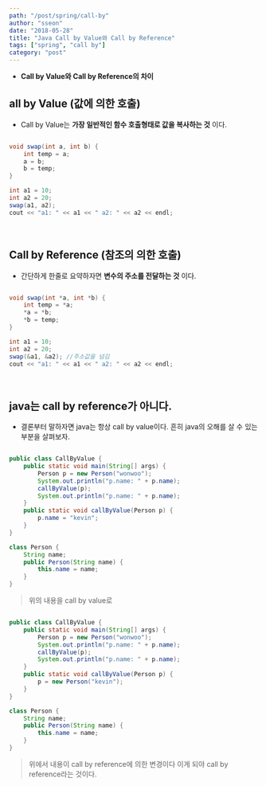 ```yaml
---
path: "/post/spring/call-by"
author: "sseon"
date: "2018-05-28"
title: "Java Call by Value와 Call by Reference"
tags: ["spring", "call by"]
category: "post"
---
```


* **Call by Value와 Call by Reference의 차이**

## **all by Value (값에 의한 호출)**

- Call by Value는 **가장 일반적인 함수 호출형태로 값을 복사하는 것** 이다.

```java

void swap(int a, int b) { 
    int temp = a;
    a = b;
    b = temp;
}

int a1 = 10; 
int a2 = 20;
swap(a1, a2); 
cout << "a1: " << a1 << " a2: " << a2 << endl;

```

<br/>

## **Call by Reference (참조의 의한 호출)**

- 간단하게 한줄로 요약하자면 **변수의 주소를 전달하는 것** 이다.

```java

void swap(int *a, int *b) { 
    int temp = *a;
    *a = *b;
    *b = temp;
} 

int a1 = 10; 
int a2 = 20;
swap(&a1, &a2); //주소값을 넘김
cout << "a1: " << a1 << " a2: " << a2 << endl;

```

<br/>

## java는 call by reference가 아니다.

- 결론부터 말하자면 java는 항상 call by value이다. 흔히 java의 오해를 살 수 있는 부분을 살펴보자.

```java

public class CallByValue { 
    public static void main(String[] args) {
        Person p = new Person("wonwoo");
        System.out.println("p.name: " + p.name);
        callByValue(p);
        System.out.println("p.name: " + p.name);
    } 
    public static void callByValue(Person p) {
        p.name = "kevin";
    }
} 

class Person {
    String name; 
    public Person(String name) { 
        this.name = name;
    }
}

```

> 위의 내용을 call by value로

```java

public class CallByValue { 
    public static void main(String[] args) {
        Person p = new Person("wonwoo");
        System.out.println("p.name: " + p.name);
        callByValue(p);
        System.out.println("p.name: " + p.name);
    }
    public static void callByValue(Person p) {
        p = new Person("kevin");
    }
} 

class Person {
    String name; 
    public Person(String name) { 
        this.name = name;
    }
}

```

> 위에서 내용이 call by reference에 의한 변경이다 이게 되야 call by reference라는 것이다.